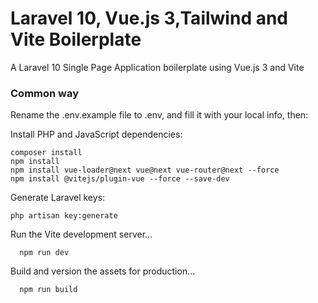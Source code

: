 # Laravel 10, Vue.js 3,Tailwind and Vite Boilerplate

A Laravel 10 Single Page Application boilerplate using Vue.js 3 and  Vite

### Common way

Rename the .env.example file to .env, and fill it with your local info, then:

Install PHP and JavaScript dependencies:

    composer install
    npm install
    npm install vue-loader@next vue@next vue-router@next --force
    npm install @vitejs/plugin-vue --force --save-dev

Generate Laravel keys:

    php artisan key:generate
    
    
Run the Vite development server...

      npm run dev
 
Build and version the assets for production...

      npm run build
